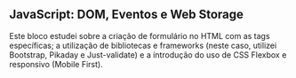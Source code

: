 ## JavaScript: DOM, Eventos e Web Storage

Este bloco estudei sobre a criação de formulário no HTML com as tags específicas; a utilização de bibliotecas e frameworks (neste caso, utilizei Bootstrap, Pikaday e Just-validate) e a introdução do uso de CSS Flexbox e responsivo (Mobile First).
